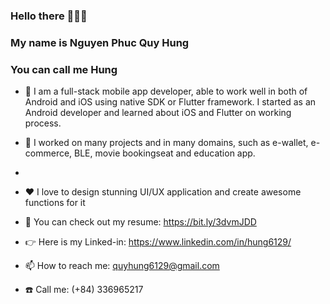 ### Hello there 👋👋👋
### My name is Nguyen Phuc Quy Hung
### You can call me Hung
 
* 🌱 I am a full-stack mobile app developer, able to work well in both of Android and iOS using native SDK or Flutter framework. I started as an Android developer and learned about iOS and Flutter on working process.
* 👯 I worked on many projects and in many domains, such as e-wallet, e-commerce, BLE, movie bookingseat and education app. 
* 
* ❤️ I love to design stunning UI/UX application and create awesome functions for it
* 📃 You can check out my resume: https://bit.ly/3dvmJDD

* 👉 Here is my Linked-in: https://www.linkedin.com/in/hung6129/
* 📫 How to reach me: quyhung6129@gmail.com
* ☎️ Call me: (+84) 336965217





